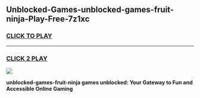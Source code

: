 
## Unblocked-Games-unblocked-games-fruit-ninja-Play-Free-7z1xc
<h3>
<a href="https://premium76.site?title=unblocked-games-fruit-ninja&ref=15A">CLICK TO PLAY</a></h3>
<hr>

<h3>
<a href="https://premium76.site?title=unblocked-games-fruit-ninja&ref=15A">CLICK 2 PLAY</a>
  
</h3>

<a href="https://premium76.site?title=unblocked-games-fruit-ninja&ref=15A"><img src="https://clearcache.store/games.png"></a>


**unblocked-games-fruit-ninja games unblocked: Your Gateway to Fun and Accessible Online Gaming**
